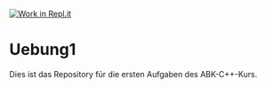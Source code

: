 [![Work in Repl.it](https://classroom.github.com/assets/work-in-replit-14baed9a392b3a25080506f3b7b6d57f295ec2978f6f33ec97e36a161684cbe9.svg)](https://classroom.github.com/online_ide?assignment_repo_id=403165&assignment_repo_type=GroupAssignmentRepo)
# Uebung1

Dies ist das Repository für die ersten Aufgaben des ABK-C++-Kurs.
